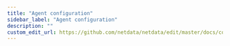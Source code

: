 ```yaml
---
title: "Agent configuration"
sidebar_label: "Agent configuration"
description: ""
custom_edit_url: https://github.com/netdata/netdata/edit/master/docs/configure/agent.md
---
```



